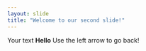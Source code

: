```yaml
---
layout: slide
title: "Welcome to our second slide!"
---
```

Your text **Hello**
Use the left arrow to go back!
